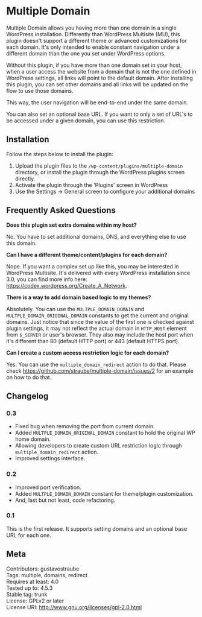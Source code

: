 # Multiple Domain

Multiple Domain allows you having more than one domain in a single WordPress installation. Differently than WordPress 
Multisite (MU), this plugin doesn't support a different theme or advanced customizations for each domain. It's only 
intended to enable constant navigation under a different domain than the one you set under WordPress options.

Without this plugin, if you have more than one domain set in your host, when a user access the website from a domain 
that is not the one defined in WordPress settings, all links will point to the default domain. After installing this 
plugin, you can set other domains and all links will be updated on the flow to use those domains.

This way, the user navigation will be end-to-end under the same domain.

You can also set an optional base URL. If you want to only a set of URL's to be accessed under a given domain, you can 
use this restriction.

## Installation

Follow the steps below to install the plugin:

1. Upload the plugin files to the `/wp-content/plugins/multiple-domain` directory, or install the plugin through the 
    WordPress plugins screen directly.
2. Activate the plugin through the 'Plugins' screen in WordPress
3. Use the Settings -> General screen to configure your additional domains

## Frequently Asked Questions

**Does this plugin set extra domains within my host?**

No. You have to set additional domains, DNS, and everything else to use this domain.

**Can I have a different theme/content/plugins for each domain?**

Nope. If you want a complex set up like this, you may be interested in WordPress Multisite. It's delivered with every 
WordPress installation since 3.0, you can find more info here: https://codex.wordpress.org/Create_A_Network.

**There is a way to add domain based logic to my themes?**

Absolutely. You can use the `MULTPLE_DOMAIN_DOMAIN` and `MULTPLE_DOMAIN_ORIGINAL_DOMAIN` constants to get the current 
and original domains. Just notice that since the value of the first one is checked against plugin settings, it may not 
reflect the actual domain in `HTTP_HOST` element from `$_SERVER` or user's browser. They also may include the host port 
when it's different than 80 (default HTTP port) or 443 (default HTTPS port).

**Can I create a custom access restriction logic for each domain?**

Yes. You can use the `multiple_domain_redirect` action to do that. Please check 
https://github.com/straube/multiple-domain/issues/2 for an example on how to do that.

## Changelog

### 0.3

* Fixed bug when removing the port from current domain.
* Added `MULTPLE_DOMAIN_ORIGINAL_DOMAIN` constant to hold the original WP home domain.
* Allowing developers to create custom URL restriction logic through `multiple_domain_redirect` action.
* Improved settings interface.

### 0.2

* Improved port verification.
* Added `MULTPLE_DOMAIN_DOMAIN` constant for theme/plugin customization.
* And, last but not least, code refactoring.

### 0.1

This is the first release. It supports setting domains and an optional base URL for each one.

## Meta

Contributors: gustavostraube  
Tags: multiple, domains, redirect  
Requires at least: 4.0  
Tested up to: 4.5.3  
Stable tag: trunk  
License: GPLv2 or later  
License URI: http://www.gnu.org/licenses/gpl-2.0.html  
